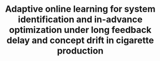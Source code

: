 ---
layout: publication
authors: 'T. Wang, C. Cai, Y. Gao, M. Li, Y. Lou, and B. Kong'
title: 'Adaptive online learning for system identification and in-advance optimization under long feedback delay and concept drift in cigarette production'
year: '2022'
conference: 'Drying Technology'
---